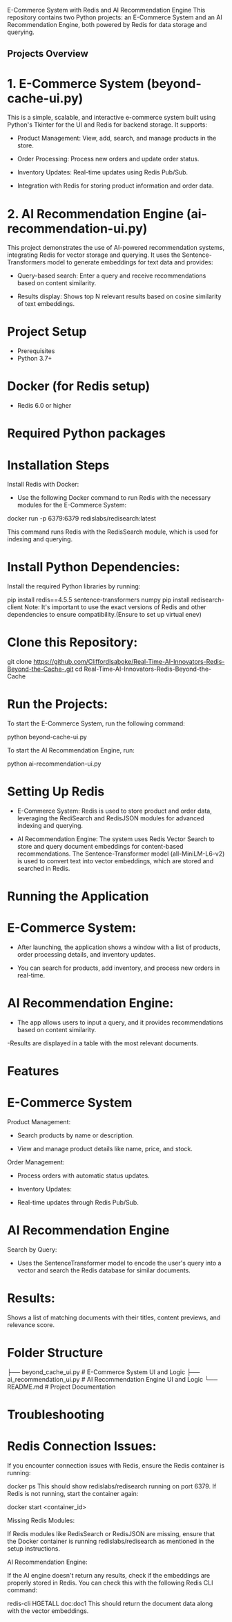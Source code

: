 E-Commerce System with Redis and AI Recommendation Engine
This repository contains two Python projects: an E-Commerce System and an AI Recommendation Engine, both powered by Redis for data storage and querying.

## Projects Overview
# 1. E-Commerce System (beyond-cache-ui.py)
This is a simple, scalable, and interactive e-commerce system built using Python's Tkinter for the UI and Redis for backend storage. It supports:

- Product Management: View, add, search, and manage products in the store.

- Order Processing: Process new orders and update order status.

- Inventory Updates: Real-time updates using Redis Pub/Sub.

- Integration with Redis for storing product information and order data.

# 2. AI Recommendation Engine (ai-recommendation-ui.py)
This project demonstrates the use of AI-powered recommendation systems, integrating Redis for vector storage and querying. It uses the Sentence-Transformers model to generate embeddings for text data and provides:

- Query-based search: Enter a query and receive recommendations based on content similarity.

- Results display: Shows top N relevant results based on cosine similarity of text embeddings.


# Project Setup
- Prerequisites
- Python 3.7+

# Docker (for Redis setup)

- Redis 6.0 or higher

# Required Python packages

# Installation Steps
Install Redis with Docker:

- Use the following Docker command to run Redis with the necessary modules for the E-Commerce System:

docker run -p 6379:6379 redislabs/redisearch:latest

This command runs Redis with the RedisSearch module, which is used for indexing and querying.

# Install Python Dependencies:

Install the required Python libraries by running:

pip install redis==4.5.5 sentence-transformers numpy
pip install redisearch-client
Note: It's important to use the exact versions of Redis and other dependencies to ensure compatibility.(Ensure to set up virtual enev)

# Clone this Repository:


git clone https://github.com/CliffordIsaboke/Real-Time-AI-Innovators-Redis-Beyond-the-Cache-.git
cd Real-Time-AI-Innovators-Redis-Beyond-the-Cache

# Run the Projects:

To start the E-Commerce System, run the following command:


python beyond-cache-ui.py

To start the AI Recommendation Engine, run:


python ai-recommendation-ui.py

# Setting Up Redis
- E-Commerce System: Redis is used to store product and order data, leveraging the RediSearch and RedisJSON modules for advanced   indexing and querying.

- AI Recommendation Engine: The system uses Redis Vector Search to store and query document embeddings for content-based recommendations. The Sentence-Transformer model (all-MiniLM-L6-v2) is used to convert text into vector embeddings, which are stored and searched in Redis.

# Running the Application

# E-Commerce System:

- After launching, the application shows a window with a list of products, order processing details, and inventory updates.

- You can search for products, add inventory, and process new orders in real-time.

# AI Recommendation Engine:

- The app allows users to input a query, and it provides recommendations based on content similarity.

-Results are displayed in a table with the most relevant documents.

# Features
# E-Commerce System
Product Management:

- Search products by name or description.

- View and manage product details like name, price, and stock.

Order Management:

- Process orders with automatic status updates.

- Inventory Updates:

- Real-time updates through Redis Pub/Sub.

# AI Recommendation Engine
Search by Query:

- Uses the SentenceTransformer model to encode the user's query into a vector and search the Redis database for similar documents.

# Results:

Shows a list of matching documents with their titles, content previews, and relevance score.

# Folder Structure

├── beyond_cache_ui.py        # E-Commerce System UI and Logic
├── ai_recommendation_ui.py   # AI Recommendation Engine UI and Logic
└── README.md                 # Project Documentation

# Troubleshooting
# Redis Connection Issues:

If you encounter connection issues with Redis, ensure the Redis container is running:


docker ps
This should show redislabs/redisearch running on port 6379. If Redis is not running, start the container again:


docker start <container_id>

Missing Redis Modules:

If Redis modules like RedisSearch or RedisJSON are missing, ensure that the Docker container is running redislabs/redisearch as mentioned in the setup instructions.

AI Recommendation Engine:

If the AI engine doesn't return any results, check if the embeddings are properly stored in Redis. You can check this with the following Redis CLI command:


redis-cli HGETALL doc:doc1
This should return the document data along with the vector embeddings.

